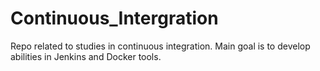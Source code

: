 # Continuous_Intergration
Repo related to studies in continuous integration. Main goal is to develop abilities in Jenkins and Docker tools.
